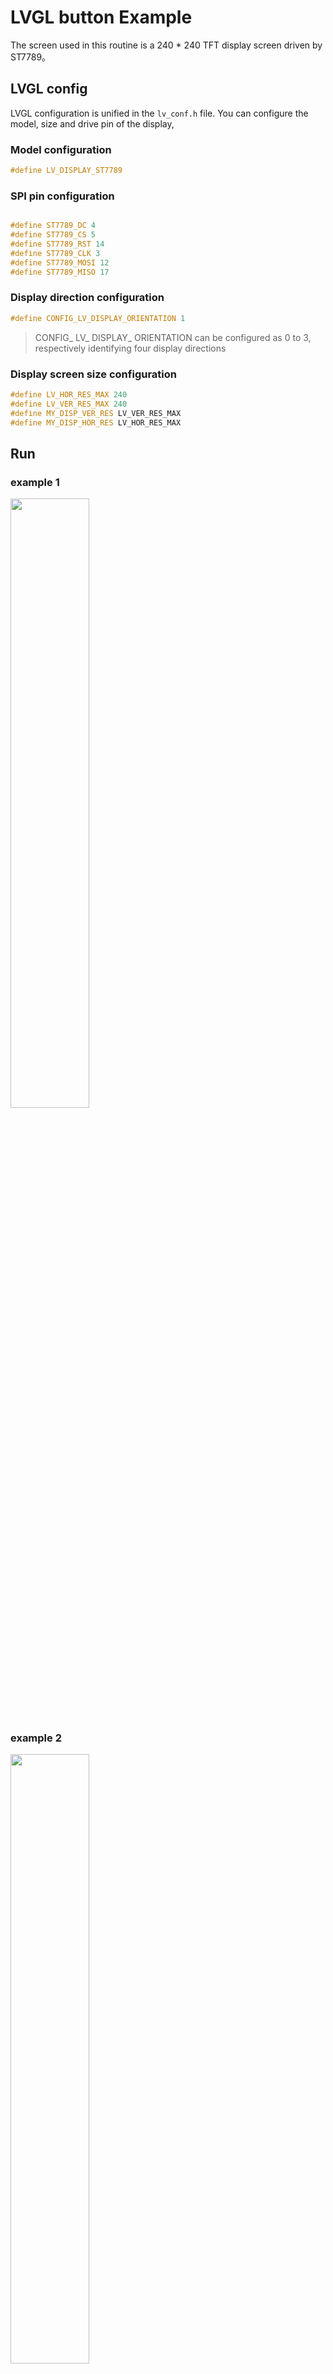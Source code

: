 # LVGL button Example
The screen used in this routine is a 240 * 240 TFT display screen driven by ST7789。

## LVGL config
LVGL configuration is unified in the `lv_conf.h` file. You can configure the model, size and drive pin of the display,
### Model configuration
```c
#define LV_DISPLAY_ST7789
```
### SPI pin configuration
```c

#define ST7789_DC 4
#define ST7789_CS 5
#define ST7789_RST 14
#define ST7789_CLK 3
#define ST7789_MOSI 12
#define ST7789_MISO 17
```
### Display direction configuration
```c
#define CONFIG_LV_DISPLAY_ORIENTATION 1
```
>CONFIG_ LV_ DISPLAY_ ORIENTATION can be configured as 0 to 3, respectively identifying four display directions

### Display screen size configuration
```c
#define LV_HOR_RES_MAX 240
#define LV_VER_RES_MAX 240
#define MY_DISP_VER_RES LV_VER_RES_MAX
#define MY_DISP_HOR_RES LV_HOR_RES_MAX
```
## Run
### example 1
<img src="img/example1.jpg" width="50%">

### example 2
<img src="img/example2.jpg" width="50%">

### example 3
<img src="img/example3.jpg" width="50%">

## Troubleshooting

For any technical queries, please open an [issue](https://github.com/Ai-Thinker-Open/Ai-Thinker-WB2/issues) on GitHub. We will get back to you soon.
